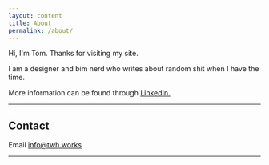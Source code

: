 ```yaml
---
layout: content
title: About
permalink: /about/
---
```

Hi, I'm Tom. Thanks for visiting my site.

I am a designer and bim nerd who writes about random shit when I have the time. 

More information can be found through <a href="https://www.linkedin.com/" data-network="LinkedIn" data-proofer-ignore>LinkedIn.</a>

----

## Contact
Email [info@twh.works](info@twh.works)

----
